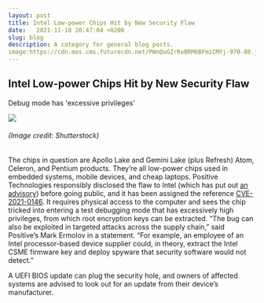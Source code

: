 ```yaml
---
layout: post
title: Intel Low-power Chips Hit by New Security Flaw
date:   2021-11-18 20:47:04 +0200
slug: blog
description: A category for general blog posts.
image:https://cdn.mos.cms.futurecdn.net/PWnQuGZrReBRM6BFmiCMYj-970-80.jpg.webp
---
```


## Intel Low-power Chips Hit by New Security Flaw

Debug mode has 'excessive privileges'

![](https://cdn.mos.cms.futurecdn.net/PWnQuGZrReBRM6BFmiCMYj-970-80.jpg.webp)

###### (Image credit: Shutterstock)

The chips in question are Apollo Lake and Gemini Lake (plus Refresh) Atom, Celeron, and Pentium products. They’re all low-power chips used in embedded systems, mobile devices, and cheap laptops. Positive Technologies responsibly disclosed the flaw to Intel (which has put out [an advisory](https://www.intel.com/content/www/us/en/security-center/advisory/intel-sa-00528.html)) before going public, and it has been assigned the reference [CVE-2021-0146](https://cve.mitre.org/cgi-bin/cvename.cgi?name=CVE-2021-0146). It requires physical access to the computer and sees the chip tricked into entering a test debugging mode that has excessively high privileges, from which root encryption keys can be extracted. “The bug can also be exploited in targeted attacks across the supply chain,” said Positive’s Mark Ermolov in a statement. “For example, an employee of an Intel processor-based device supplier could, in theory, extract the Intel CSME firmware key and deploy spyware that security software would not detect.”

A UEFI BIOS update can plug the security hole, and owners of affected systems are advised to look out for an update from their device’s manufacturer.
